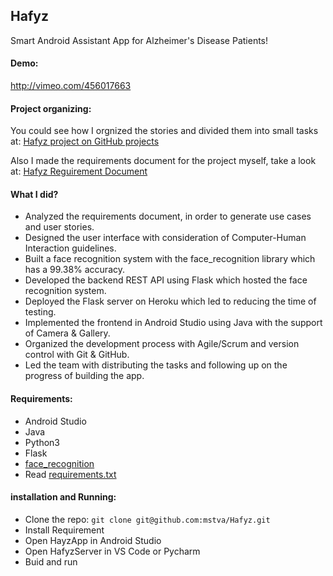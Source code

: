 ## Hafyz
Smart Android Assistant App for Alzheimer's Disease Patients!

#### Demo:
http://vimeo.com/456017663

#### Project organizing:
You could see how I orgnized the stories and divided them into small tasks at:
[Hafyz project on GitHub projects](https://github.com/mstva/Hafyz/projects/1)

Also I made the requirements document for the project myself, take a look at:
[Hafyz Reguirement Document](https://drive.google.com/file/d/16MFlJFNQly1Ob1CoZc6ziY0P7kQFo55T/view?usp=sharing)

#### What I did?
- Analyzed the requirements document, in order to generate use cases and user stories.
- Designed the user interface with consideration of Computer-Human Interaction guidelines.
- Built a face recognition system with the face_recognition library which has a 99.38% accuracy.
- Developed the backend REST API using Flask which hosted the face recognition system.
- Deployed the Flask server on Heroku which led to reducing the time of testing.
- Implemented the frontend in Android Studio using Java with the support of Camera & Gallery.
- Organized the development process with Agile/Scrum and version control with Git & GitHub.
- Led the team with distributing the tasks and following up on the progress of building the app.

#### Requirements:
- Android Studio
- Java
- Python3
- Flask
- [face_recognition](https://github.com/ageitgey/face_recognition)
- Read [requirements.txt](https://github.com/mstva/Hafyz/blob/master/backend/HafyzServer/requirements.txt)

#### installation and Running:
- Clone the repo: `git clone git@github.com:mstva/Hafyz.git`
- Install Requirement
- Open HayzApp in Android Studio
- Open HafyzServer in VS Code or Pycharm
- Buid and run 
